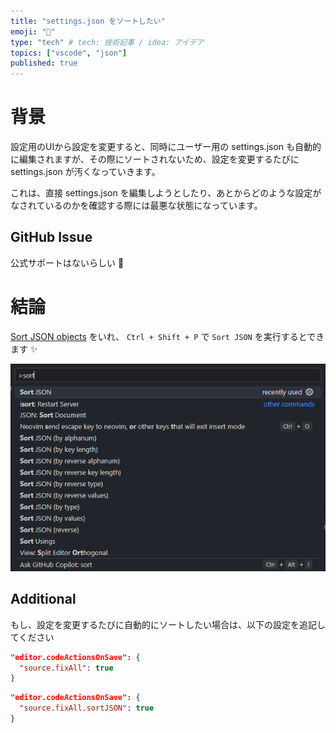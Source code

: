 ```yaml
---
title: "settings.json をソートしたい"
emoji: "📝"
type: "tech" # tech: 技術記事 / idea: アイデア
topics: ["vscode", "json"]
published: true
---
```


# 背景

設定用のUIから設定を変更すると、同時にユーザー用の settings.json も自動的に編集されますが、その際にソートされないため、設定を変更するたびに settings.json が汚くなっていきます。

これは、直接 settings.json を編集しようとしたり、あとからどのような設定がなされているのかを確認する際には最悪な状態になっています。

## GitHub Issue

公式サポートはないらしい 🥲

# 結論

[Sort JSON objects](https://marketplace.visualstudio.com/items?itemName=richie5um2.vscode-sort-json) をいれ、 `Ctrl + Shift + P` で `Sort JSON` を実行するとできます ✨

![Screen shot of Sort JSON command](/images/articles/sort-json.png)

## Additional

もし、設定を変更するたびに自動的にソートしたい場合は、以下の設定を追記してください

```json:settings.json (全部)
"editor.codeActionsOnSave": {
  "source.fixAll": true
}
```

```json:settings.json (JSON のみ)
"editor.codeActionsOnSave": {
  "source.fixAll.sortJSON": true
}
```